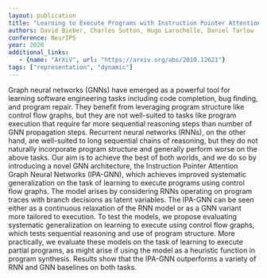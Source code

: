 ```yaml
---
layout: publication
title: "Learning to Execute Programs with Instruction Pointer Attention Graph Neural Networks"
authors: David Bieber, Charles Sutton, Hugo Larochelle, Daniel Tarlow
conference: NeurIPS
year: 2020
additional_links:
   - {name: "ArXiV", url: "https://arxiv.org/abs/2010.12621"}
tags: ["representation", "dynamic"]
---
```

Graph neural networks (GNNs) have emerged as a powerful tool for learning software engineering tasks including code completion, bug finding, and program repair. They benefit from leveraging program structure like control flow graphs, but they are not well-suited to tasks like program execution that require far more sequential reasoning steps than number of GNN propagation steps. Recurrent neural networks (RNNs), on the other hand, are well-suited to long sequential chains of reasoning, but they do not naturally incorporate program structure and generally perform worse on the above tasks. Our aim is to achieve the best of both worlds, and we do so by introducing a novel GNN architecture, the Instruction Pointer Attention Graph Neural Networks (IPA-GNN), which achieves improved systematic generalization on the task of learning to execute programs using control flow graphs. The model arises by considering RNNs operating on program traces with branch decisions as latent variables. The IPA-GNN can be seen either as a continuous relaxation of the RNN model or as a GNN variant more tailored to execution. To test the models, we propose evaluating systematic generalization on learning to execute using control flow graphs, which tests sequential reasoning and use of program structure. More practically, we evaluate these models on the task of learning to execute partial programs, as might arise if using the model as a heuristic function in program synthesis. Results show that the IPA-GNN outperforms a variety of RNN and GNN baselines on both tasks. 

